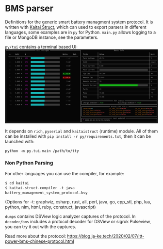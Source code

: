 # BMS parser
Definitions for the generic smart battery managment system protocol. 
It is written with [Kaitai Struct](https://kaitai.io/), which can used to export parsers in different languages, some examples are in `py` for Python. `main.py` allows logging to a file or MongoDB instance, see the parameters.

`py/tui` contains a terminal based UI:
![overview TUI animated](tui.gif)

It depends on `rich`, `pyserial` and `kaitaistruct` (runtime) module. 
All of them can be installed with `pip install -r py/requirements.txt`, then it can be launched with:
```
python -m py.tui.main /path/to/tty
```

### Non Python Parsing
For other languages you can use the compiler, for example:
```terminal
$ cd kaitai
$ kaitai-struct-compiler -t java battery_management_system_protocol.ksy
```
(Options for -t: graphviz, csharp, rust, all, perl, java, go, cpp_stl, php, lua, python, nim, html, ruby, construct, javascript)

`dumps` contains DSView logic analyzer captures of the protocol. In `decoder/bms` includes a protocol decoder for DSView or sigrok Pulseview, you can try it out with the captures.

Read more about the protocol: https://blog.ja-ke.tech/2020/02/07/ltt-power-bms-chinese-protocol.html
